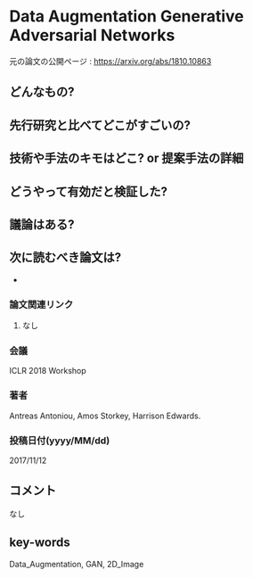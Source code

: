 # Data Augmentation Generative Adversarial Networks

元の論文の公開ページ : https://arxiv.org/abs/1810.10863

## どんなもの?


## 先行研究と比べてどこがすごいの?

## 技術や手法のキモはどこ? or 提案手法の詳細

## どうやって有効だと検証した?

## 議論はある?

## 次に読むべき論文は?
- 

### 論文関連リンク
1. なし

### 会議
ICLR 2018 Workshop

### 著者
Antreas Antoniou, Amos Storkey, Harrison Edwards.

### 投稿日付(yyyy/MM/dd)
2017/11/12

## コメント
なし

## key-words
Data_Augmentation, GAN, 2D_Image